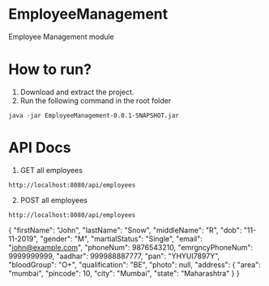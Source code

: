 # EmployeeManagement
Employee Management module


# **How to run?**

1. Download and extract the project.
2. Run the following command in the root folder

```java -jar EmployeeManagement-0.0.1-SNAPSHOT.jar```



# **API Docs**

1. GET all employees

```http://localhost:8080/api/employees```


2. POST all employees

```http://localhost:8080/api/employees```

{
    "firstName": "John",
    "lastName": "Snow",
    "middleName": "R",
    "dob": "11-11-2019",
    "gender": "M",
    "martialStatus": "Single",
    "email": "john@example.com",
    "phoneNum": 9876543210,
    "emrgncyPhoneNum": 9999999999,
    "aadhar": 999988887777,
    "pan": "YHYUI7897Y",
    "bloodGroup": "O+",
    "qualification": "BE",
    "photo": null,
    "address": {
        "area": "mumbai",
        "pincode": 10,
        "city": "Mumbai",
        "state": "Maharashtra"
    }
}
